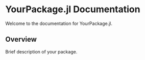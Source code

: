 # YourPackage.jl Documentation

Welcome to the documentation for YourPackage.jl.

## Overview

Brief description of your package.
